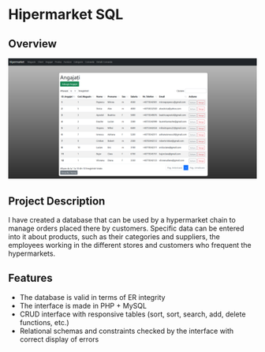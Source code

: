 # Hipermarket SQL

## Overview
![Screenshot of the program](/Docs/screen1.png "Screenshot")

## Project Description

I have created a database that can be used by a hypermarket chain to manage
orders placed there by customers. Specific data can be entered into it
about products, such as their categories and suppliers, the employees working in the different
stores and customers who frequent the hypermarkets.

## Features 

- The database is valid in terms of ER integrity
- The interface is made in PHP + MySQL
- CRUD interface with responsive tables (sort, sort, search, add, delete functions, etc.)
- Relational schemas and constraints checked by the interface with correct display of errors
